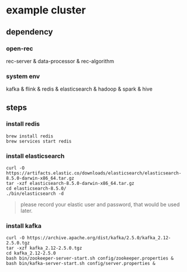 # example cluster

## dependency
### open-rec
rec-server & data-processor & rec-algorithm

### system env
kafka & flink & redis & elasticsearch & hadoop & spark & hive

## steps

### install redis

```shell
brew install redis
brew services start redis
```

### install elasticsearch
```shell
curl -O https://artifacts.elastic.co/downloads/elasticsearch/elasticsearch-8.5.0-darwin-x86_64.tar.gz
tar -xzf elasticsearch-8.5.0-darwin-x86_64.tar.gz
cd elasticsearch-8.5.0/
./bin/elasticsearch -d
```

> please record your elastic user and password, that would be used later.

### install kafka
```shell
curl -O https://archive.apache.org/dist/kafka/2.5.0/kafka_2.12-2.5.0.tgz
tar -xzf kafka_2.12-2.5.0.tgz
cd kafka_2.12-2.5.0
bash bin/zookeeper-server-start.sh config/zookeeper.properties &
bash bin/kafka-server-start.sh config/server.properties &
```

